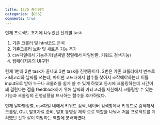 ```yaml
---
title: 12/5 중간점검
categories: [OSS]
comments: true
---
```

현재 프로젝트 초기에 나누었던 단계별 task
1. 기존 크롤러 및 html코드 분석
2. 기존크롤러 보완 및 새로운 기능 추가
3. csv파일에서 기능추가(날짜별 정렬해서 파일반환, 키워드 검색기능)
4. 웹페이지등의 UI구현

현재 1번과 2번 task가 끝나고 3번 task를 진행중이다. 
2번은 기존 크롤러에서 변수로 카테고리와 날짜를 쓰는데, 파이썬 코드내에서 함수를 찾아서 조작해야하는데 이를 input으로 받아 누구나 크롤러를 쉽게 쓸 수 있게 하였고
동시에 크롤링하는데 시간이 꽤 걸린다는 점을 feedback하기 위해 날짜와 카테고리를 제한해서 크롤링할 수 있는 기능과 크롤링의 진행상황을 표시하는 함수를 추가하였다.

현재 날짜별정렬, csv파일 내에서 키워드 검색, 네이버 검색창에서 키워드로 검색해서 크롤링, GUI, 발표자료 준비, 발표 동영상 제작 으로 역할을 나눠서 처음 프로젝트를 계획했던 것과 같이 희망하는 역할에 분배하였다.
